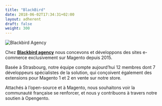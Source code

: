 ```yaml
---
title: "BlackBird"
date: 2018-06-02T17:34:31+02:00
layout: adherent
draft: false
weight: 300
---
```

![Blackbird Agency](https://raw.githubusercontent.com/opengento/site-opengento/master/static/img/partners/blackbird-logo-small.png "Blackbird Agency")

Chez **[Blackbird agency](https://black.bird.eu/fr/)** nous concevons et développons des sites e-commerce exclusivement sur Magento depuis 2015. 

Basée à Strasbourg, notre équipe compte aujourd’hui 12 membres dont 7 développeurs spécialistes de la solution, qui conçoivent également des extensions pour Magento 1 et 2 en vente sur notre store. 


Attachés à l’open-source et à Magento, nous souhaitons voir la communauté française se renforcer, et nous y contribuons à travers notre soutien à Opengento.
